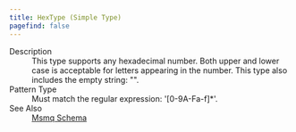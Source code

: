 ```yaml
---
title: HexType (Simple Type)
pagefind: false
---
```

<dl>
  <dt>Description</dt>
  <dd>This type supports any hexadecimal number.  Both upper and lower case is acceptable for letters appearing in the number.  This type also includes the empty string: "".</dd>
  <dt>Pattern Type</dt>
  <dd>Must match the regular expression: '[0-9A-Fa-f]*'.</dd>
  <dt>See Also</dt>
  <dd>
    <a href="../">Msmq Schema</a>
  </dd>
</dl>
